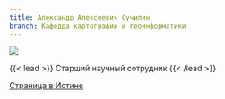 ```yaml
---
title: Александр Алексеевич Сучилин
branch: Кафедра картографии и геоинформатики
---
```

![](img/saa.jpg)

{{< lead >}} Старший научный сотрудник {{< /lead >}}

[Страница в Истине](https://istina.msu.ru/workers/432595)
